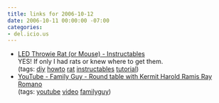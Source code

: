 ```yaml
---
title: links for 2006-10-12
date: 2006-10-11 00:00:00 -07:00
categories:
- del.icio.us
---
```


<ul class="delicious">
	<li>
		<div class="delicious-link"><a href="http://www.instructables.com/id/E7Y1MAP6SOET2JXPD2/?ALLSTEPS">LED Throwie Rat (or Mouse) - Instructables</a></div>
		<div class="delicious-extended">YES! If only I had rats or knew where to get them.</div>
		<div class="delicious-tags">(tags: <a href="http://del.icio.us/torrez/diy">diy</a> <a href="http://del.icio.us/torrez/howto">howto</a> <a href="http://del.icio.us/torrez/rat">rat</a> <a href="http://del.icio.us/torrez/instructables">instructables</a> <a href="http://del.icio.us/torrez/tutorial">tutorial</a>)</div>
	</li>
	<li>
		<div class="delicious-link"><a href="http://www.youtube.com/watch?v=d255PBZxyvg">YouTube - Family Guy - Round table with Kermit Harold Ramis Ray Romano</a></div>
		<div class="delicious-tags">(tags: <a href="http://del.icio.us/torrez/youtube">youtube</a> <a href="http://del.icio.us/torrez/video">video</a> <a href="http://del.icio.us/torrez/familyguy">familyguy</a>)</div>
	</li>
</ul>
